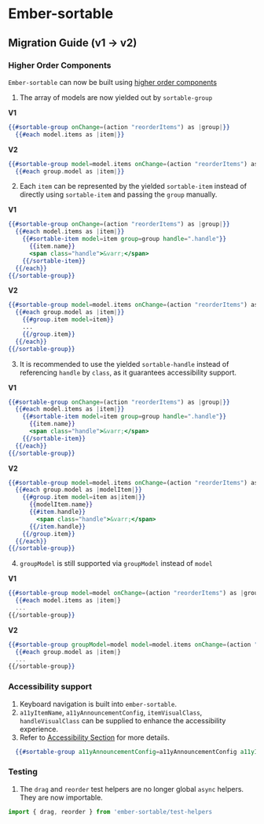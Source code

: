 # Ember-sortable

## Migration Guide (v1 -> v2)

### Higher Order Components
`Ember-sortable` can now be built using [higher order components](https://v4.chriskrycho.com/2018/higher-order-components-in-emberjs.html)

1. The array of models are now yielded out by `sortable-group`

**V1**
```hbs
{{#sortable-group onChange=(action "reorderItems") as |group|}}
  {{#each model.items as |item|}}
```
**V2**
```hbs
{{#sortable-group model=model.items onChange=(action "reorderItems") as |group|}}
  {{#each group.model as |item|}}
```

2. Each `item` can be represented by the yielded `sortable-item` instead of directly using `sortable-item` and passing the `group` manually.

**V1**
```hbs
{{#sortable-group onChange=(action "reorderItems") as |group|}}
  {{#each model.items as |item|}}
    {{#sortable-item model=item group=group handle=".handle"}}
      {{item.name}}
      <span class="handle">&varr;</span>
    {{/sortable-item}}
  {{/each}}
{{/sortable-group}}
```

**V2**
```hbs
{{#sortable-group model=model.items onChange=(action "reorderItems") as |group|}}
  {{#each group.model as |item|}}
    {{#group.item model=item}}
    ...
    {{/group.item}}
  {{/each}}
{{/sortable-group}}
```

3. It is recommended to use the yielded `sortable-handle` instead of referencing `handle` by `class`, as it guarantees accessibility support.

**V1**
```hbs
{{#sortable-group onChange=(action "reorderItems") as |group|}}
  {{#each model.items as |item|}}
    {{#sortable-item model=item group=group handle=".handle"}}
      {{item.name}}
      <span class="handle">&varr;</span>
    {{/sortable-item}}
  {{/each}}
{{/sortable-group}}
```

**V2**
```hbs
{{#sortable-group model=model.items onChange=(action "reorderItems") as |group|}}
  {{#each group.model as |modelItem|}}
    {{#group.item model=item as|item|}}
      {{modelItem.name}}
      {{#item.handle}}
        <span class="handle">&varr;</span>
      {{/item.handle}}
    {{/group.item}}
  {{/each}}
{{/sortable-group}}
```

4. `groupModel` is still supported via `groupModel` instead of `model`

**V1**
```hbs
{{#sortable-group model=model onChange=(action "reorderItems") as |group|}}
  {{#each model.items as |item|}
  ...
{{/sortable-group}}
```

**V2**
```hbs
{{#sortable-group groupModel=model model=model.items onChange=(action "reorderItems") as |group|}}
  {{#each group.model as |item|}
  ...
{{/sortable-group}}
```

### Accessibility support
1. Keyboard navigation is built into `ember-sortable`.
2. `a11yItemName`, `a11yAnnouncementConfig`, `itemVisualClass`, `handleVisualClass` can be supplied to enhance the accessibility experience.
3. Refer to [Accessibility Section](/README.md#Accessibility) for more details.

```hbs
  {{#sortable-group a11yAnnouncementConfig=a11yAnnouncementConfig a11yItemName="spanish number" itemVisualClass=itemVisualClass handleVisualClass=handleVisualClass onChange=(action "update") model=model.items as |group|}}
```

### Testing
1. The `drag` and `reorder` test helpers are no longer global `async` helpers. They are now importable.

```javascript
import { drag, reorder } from 'ember-sortable/test-helpers
```